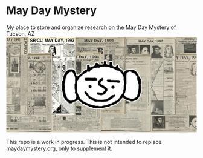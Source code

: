 # May Day Mystery
My place to store and organize research on the May Day Mystery of Tucson, AZ
[![May Day Mystery](preview.jpg)](https://github.com/nimaid/maydaymystery/tree/master/texts/My%20Scans#personal-hd-scans)

This repo is a work in progress. This is not intended to replace maydaymystery.org, only to supplement it.